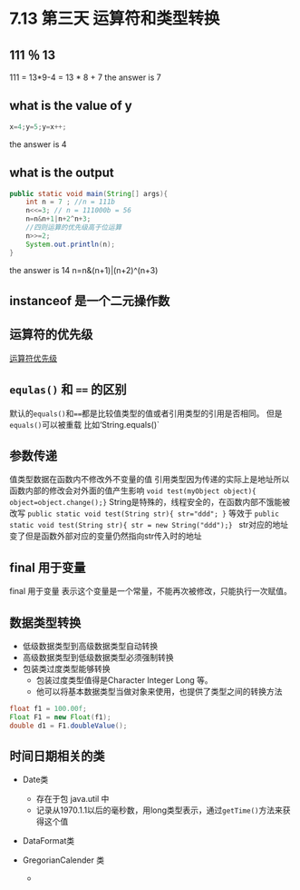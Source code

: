 # 7.13 第三天 运算符和类型转换 #

## 111 ％ 13 ##
111 = 13*9-4 = 13 * 8 + 7 
the answer is 7

## what is the value of y ##
```java 
x=4;y=5;y=x++;
```
the answer is 4

## what is the output ##
``` java 
public static void main(String[] args){
	int n = 7 ; //n = 111b
	n<<=3; // n = 111000b = 56 
	n=n&n+1|n+2^n+3;
	//四则运算的优先级高于位运算
	n>>=2;
	System.out.println(n);
}
```
the answer is 14
n=n&(n+1)|(n+2)^(n+3)

## instanceof 是一个二元操作数 ##

## 运算符的优先级 ##
[运算符优先级](http://www.cnblogs.com/gw811/archive/2012/10/13/2722752.html,"优先级")

## `equlas()` 和 `==` 的区别 ##
默认的`equals()`和`==`都是比较值类型的值或者引用类型的引用是否相同。
但是`equals()`可以被重载 比如‘String.equals()`

## 参数传递 ##
值类型数据在函数内不修改外不变量的值
引用类型因为传递的实际上是地址所以函数内部的修改会对外面的值产生影响
`void test(myObject object){ object=object.change();}`
String是特殊的，线程安全的，在函数内部不饿能被改写
`public static void test(String str){ str="ddd"; }`
等效于
`public static void test(String str){ str = new String("ddd");} `
str对应的地址变了但是函数外部对应的变量仍然指向str传入时的地址 


##  final 用于变量 ##

final 用于变量 表示这个变量是一个常量，不能再次被修改，只能执行一次赋值。

## 数据类型转换 ##
- 低级数据类型到高级数据类型自动转换
- 高级数据类型到低级数据类型必须强制转换
- 包装类过度类型能够转换 
	- 包装过度类型值得是Character Integer Long 等。
	- 他可以将基本数据类型当做对象来使用，也提供了类型之间的转换方法
```java
float f1 = 100.00f;
Float F1 = new Float(f1);
double d1 = F1.doubleValue();
```

## 时间日期相关的类 ##
- Date类
	- 存在于包 java.util 中
	- 记录从1970.1.1以后的毫秒数，用long类型表示，通过`getTime()`方法来获得这个值
- DataFormat类
- GregorianCalender 类

	- 
